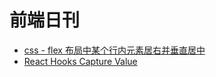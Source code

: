 # 前端日刊

* [css - flex 布局中某个行内元素居右并垂直居中](https://segmentfault.com/a/1190000018975418)
* [React Hooks Capture Value](https://mp.weixin.qq.com/s/eyFKOi3PTux6aTF0s557Rg)
